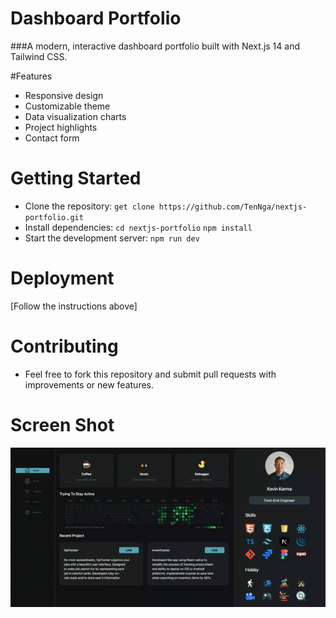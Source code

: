 # Dashboard Portfolio
###A modern, interactive dashboard portfolio built with Next.js 14 and Tailwind CSS.

#Features
- Responsive design
- Customizable theme
- Data visualization charts
- Project highlights
- Contact form

# Getting Started
- Clone the repository:
  `get clone https://github.com/TenNga/nextjs-portfolio.git`
- Install dependencies:
  `cd nextjs-portfolio`
  `npm install`
- Start the development server:
  `npm run dev`
# Deployment
[Follow the instructions above]

# Contributing
- Feel free to fork this repository and submit pull requests with improvements or new features.

# Screen Shot

![Demo Gift](demo.gif)

